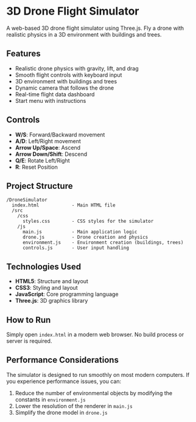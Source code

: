 # 3D Drone Flight Simulator

A web-based 3D drone flight simulator using Three.js. Fly a drone with realistic physics in a 3D environment with buildings and trees.

## Features

- Realistic drone physics with gravity, lift, and drag
- Smooth flight controls with keyboard input
- 3D environment with buildings and trees
- Dynamic camera that follows the drone
- Real-time flight data dashboard
- Start menu with instructions

## Controls

- **W/S**: Forward/Backward movement
- **A/D**: Left/Right movement
- **Arrow Up/Space**: Ascend
- **Arrow Down/Shift**: Descend
- **Q/E**: Rotate Left/Right
- **R**: Reset Position

## Project Structure

```
/DroneSimulator
  index.html            - Main HTML file
  /src
    /css
      styles.css        - CSS styles for the simulator
    /js
      main.js           - Main application logic
      drone.js          - Drone creation and physics
      environment.js    - Environment creation (buildings, trees)
      controls.js       - User input handling
```

## Technologies Used

- **HTML5**: Structure and layout
- **CSS3**: Styling and layout
- **JavaScript**: Core programming language
- **Three.js**: 3D graphics library

## How to Run

Simply open `index.html` in a modern web browser. No build process or server is required.

## Performance Considerations

The simulator is designed to run smoothly on most modern computers. If you experience performance issues, you can:

1. Reduce the number of environmental objects by modifying the constants in `environment.js`
2. Lower the resolution of the renderer in `main.js`
3. Simplify the drone model in `drone.js` 